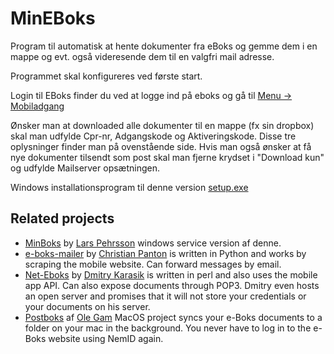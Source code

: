 # MinEBoks
Program til automatisk at hente dokumenter fra eBoks og gemme dem i en mappe og evt. også videresende dem til en valgfri mail adresse.

Programmet skal konfigureres ved første start.

Login til EBoks finder du ved at logge ind på eboks og gå til [Menu -> Mobiladgang](https://www.e-boks.dk/privat/#/settings/mobileaccess)

Ønsker man at downloaded alle dokumenter til en mappe (fx sin dropbox) skal man udfylde Cpr-nr, Adgangskode og Aktiveringskode. Disse tre oplysninger finder man på ovenstående side. Hvis man også ønsker at få nye dokumenter tilsendt som post skal man fjerne krydset i "Download kun" og udfylde Mailserver opsætningen. 

Windows installationsprogram til denne version [setup.exe](https://dl.dropboxusercontent.com/u/10635853/EBoks/setup.exe)

## Related projects

- [MinBoks](https://github.com/larspehrsson/MinBoks) by [Lars Pehrsson](https://github.com/larspehrsson) windows service version af denne.
- [e-boks-mailer](https://github.com/christianpanton/eboks-mailer) by [Christian Panton](https://twitter.com/christianpanton) is written in Python and works by scraping the mobile website. Can forward messages by email.
- [Net-Eboks](https://github.com/dk/Net-Eboks) by [Dmitry Karasik](https://twitter.com/dmitrykarasik) is written in perl and also uses the mobile app API. Can also expose documents through POP3. Dmitry even hosts an open server and promises that it will not store your credentials or your documents on his server.
- [Postboks](https://github.com/olegam/Postboks) af [Ole Gam](https://twitter.com/olegam) MacOS project syncs your e-Boks documents to a folder on your mac in the background. You never have to log in to the e-Boks website using NemID again.
